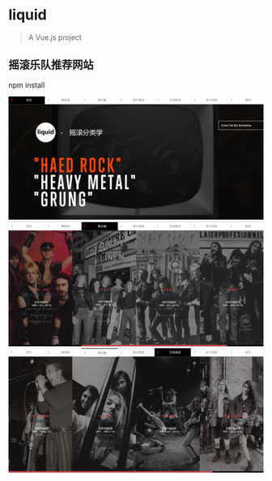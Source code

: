 # liquid

> A Vue.js project

## 摇滚乐队推荐网站

npm install

![liquid视图](https://github.com/dingzhenjiangLT/liquid/blob/master/Screenshots/liquid视图.JPG)
![liquid视图](https://github.com/dingzhenjiangLT/liquid/blob/master/Screenshots/liquid视图2.JPG)
![liquid视图](https://github.com/dingzhenjiangLT/liquid/blob/master/Screenshots/liquid视图3.JPG)
